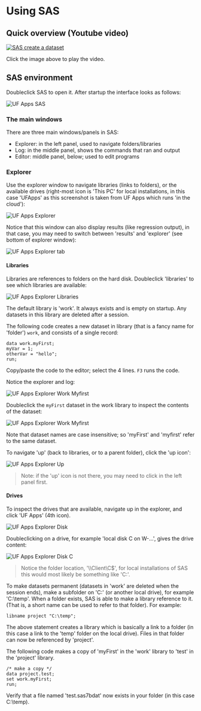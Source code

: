 # Using SAS

## Quick overview (Youtube video)

[![SAS create a dataset](images/youtube_thumbnail_sas_intro.png)](http://www.youtube.com/watch?v=Y45yTB6KMZE "SAS create a dataset")

Click the image above to play the video.

## SAS environment

Doubleclick SAS to open it. After startup the interface looks as follows:

![UF Apps SAS](images/uf_apps_sas.png "UF Apps SAS")

### The main windows

There are three main windows/panels in SAS:

- Explorer: in the left panel, used to navigate folders/libraries
- Log: in the middle panel, shows the commands that ran and output
- Editor: middle panel, below; used to edit programs

### Explorer

Use the explorer window to navigate libraries (links to folders), or the available drives (right-most icon is 'This PC' for local installations, in this case 'UFApps' as this screenshot is taken from UF Apps which runs 'in the cloud'):

![UF Apps Explorer](images/uf_apps_sas_explorer.png "UF Apps Explorer")

Notice that this window can also display results (like regression output), in that case, you may need to switch between 'results' and 'explorer' (see bottom of explorer window):

![UF Apps Explorer tab](images/uf_apps_results_explorer_tab.png "UF Apps Explorer tab")

#### Libraries

Libraries are references to folders on the hard disk. Doubleclick 'libraries' to see which libraries are available:

![UF Apps Explorer Libraries](images/uf_apps_sas_explorer_libraries.png "UF Apps Explorer Libraries")

The default library is 'work'. It always exists and is empty on startup. Any datasets in this library are deleted after a session.

The following code creates a new dataset in library (that is a fancy name for 'folder') `work`, and consists of a single record:

```SAS
data work.myFirst;
myVar = 1;
otherVar = "hello";
run;
```
Copy/paste the code to the editor; select the 4 lines. `F3` runs the code.

Notice the explorer and log:

![UF Apps Explorer Work Myfirst](images/uf_apps_myFirst.png "UF Apps Explorer Work Myfirst")

Doubleclick the `myFirst` dataset in the work library to inspect the contents of the dataset:

![UF Apps Explorer Work Myfirst](images/uf_apps_work.myfirst.png "UF Apps Explorer Work Myfirst")

Note that dataset names are case insensitive; so 'myFirst' and 'myfirst' refer to the same dataset.

To navigate 'up' (back to libraries, or to a parent folder), click the 'up icon':

![UF Apps Explorer Up](images/uf_apps_sas_explorer_up_one_level.png "UF Apps Explorer Up")

> Note: if the 'up' icon is not there, you may need to click in the left panel first.

#### Drives

To inspect the drives that are available, navigate up in the explorer, and click 'UF Apps' (4th icon).

![UF Apps Explorer Disk](images/uf_apps_explorer_disk.png "UF Apps Explorer Disk")

Doubleclicking on a drive, for example 'local disk C on W-...', gives the drive content:

![UF Apps Explorer Disk C](images/uf_apps_explorer_disk_C.png "UF Apps Explorer Disk C")

> Notice the folder location, '\\\\Client\C$', for local installations of SAS this would most likely be something like 'C:'. 

To make datasets permanent (datasets in 'work' are deleted when the session ends), make a subfolder on 'C:\' (or another local drive), for example 'C:\temp'. When a folder exists, SAS is able to make a library reference to it. (That is, a short name can be used to refer to that folder). For example:

```SAS
libname project "C:\temp";
```

The above statement creates a library which is basically a link to a folder (in this case a link to the 'temp' folder on the local drive). Files in that folder can now be referenced by 'project'. 

The following code makes a copy of 'myFirst' in the 'work' library to 'test' in the 'project' library.  
```SAS
/* make a copy */
data project.test;
set work.myFirst;
run;
```

Verify that a file named 'test.sas7bdat' now exists in your folder (in this case C:\temp).






